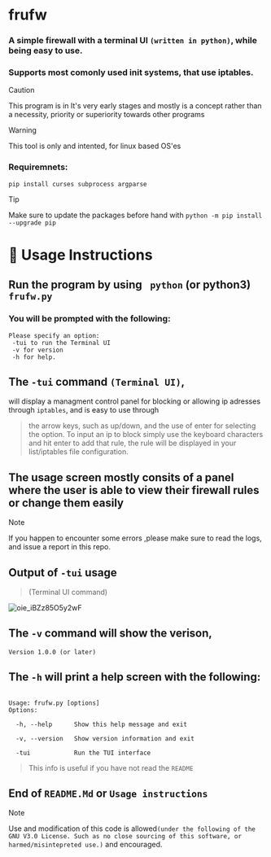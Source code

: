 # frufw
### A simple firewall with a terminal UI ```(written in python)```, while being easy to use.
### Supports  most comonly used init systems, that use iptables.
> [!CAUTION]
> This program is in It's very early stages and mostly is a concept rather than a necessity, priority or superiority towards other programs

> [!WARNING]
> This tool is only and intented, for linux based OS'es

### Requiremnets:
```
pip install curses subprocess argparse
```

> [!TIP]
> Make sure to update the packages before hand with ``` python -m pip install --upgrade pip ```

# 🚀 Usage Instructions
## Run the program by using ``` python``` (or python3) ``` frufw.py```
### You will be prompted with the following:
```
Please specify an option:
 -tui to run the Terminal UI
 -v for version
 -h for help.
```
## The ```-tui``` command ``` (Terminal UI) ```,
will display a managment control panel for blocking or allowing ip adresses through ``` iptables ```, and is easy to use through
> the arrow keys, such as up/down, and the use of enter for selecting the option.
> To input an ip to block simply use the keyboard characters and hit enter to add that rule, the rule will be displayed in your list/iptables file configuration.
## The usage screen mostly consits of a panel where the user is able to view their firewall rules or change them easily

> [!NOTE]
> If you happen to encounter some errors ,please make sure to read the logs, and issue a report in this repo.

## Output of ```-tui``` usage
> (Terminal UI command)

![oie_iBZz85O5y2wF](https://github.com/user-attachments/assets/0d5cf65b-0669-45fc-8d8c-4bd2dbaf816d)
## The ```-v``` command will show the verison,
``` Version 1.0.0 (or later) ```
## The ```-h``` will print a help screen with the following:
```

Usage: frufw.py [options]
Options:

  -h, --help      Show this help message and exit

  -v, --version   Show version information and exit

  -tui            Run the TUI interface
```
> This info is useful if you have not read the ```README```

## End of ```README.Md``` or ```Usage instructions```
> [!NOTE]
> Use and modification of this code is allowed```(under the following of the GNU V3.0 License. Such as no close sourcing of this software, or harmed/misintepreted use.)``` and encouraged.
